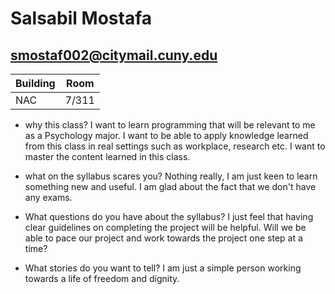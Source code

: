 # Salsabil Mostafa
## smostaf002@citymail.cuny.edu

| Building | Room |
| --- | ---- |
| NAC | 7/311|

* why this class? 
     I want to learn programming that will be relevant to me as a Psychology major. I want to be able to apply knowledge learned from this class in real settings such as workplace, research etc. I want to master the content learned in this class.

* what on the syllabus scares you?
     Nothing really, I am just keen to learn something new and useful. I am glad about the fact that we don't have any exams.

* What questions do you have about the syllabus? 
     I just feel that having clear guidelines on completing the project will be helpful. Will we be able to pace our project and work towards the project one step at a time?


* What stories do you want to tell? 
     I am just a simple person working towards a life of freedom and dignity.
